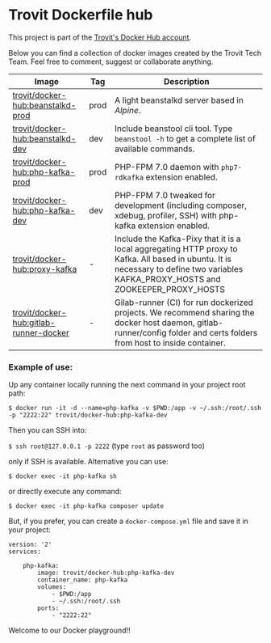 # Trovit Dockerfile hub
This project is part of the [Trovit's Docker Hub account](https://hub.docker.com/r/trovit/).

Below you can find a collection of docker images created by the Trovit Tech Team. Feel free
to comment, suggest or collaborate anything.

| Image              | Tag  | Description                                                                                         |
|--------------------|------|-----------------------------------------------------------------------------------------------------|
| [trovit/docker-hub:beanstalkd-prod](https://github.com/trovit/docker-hub/blob/master/beanstalkd/Dockerfile.prod)  | prod | A light beanstalkd server based in *Alpine*.                                                        |
| [trovit/docker-hub:beanstalkd-dev](https://github.com/trovit/docker-hub/blob/master/beanstalkd/Dockerfile.dev)  | dev  | Include beanstool cli tool. Type `beanstool -h` to get a complete list of available commands.       |
| [trovit/docker-hub:php-kafka-prod](https://github.com/trovit/docker-hub/blob/master/php-kafka/Dockerfile.prod)   | prod | PHP-FPM 7.0 daemon with `php7-rdkafka` extension enabled.                                              |
| [trovit/docker-hub:php-kafka-dev](https://github.com/trovit/docker-hub/blob/master/php-kafka/Dockerfile.dev)   | dev  | PHP-FPM 7.0 tweaked for development (including composer, xdebug, profiler, SSH) with php-kafka extension enabled. |
| [trovit/docker-hub:proxy-kafka](https://github.com/trovit/docker-hub/blob/master/proxy-kafka/Dockerfile)   | -   | Include the Kafka-Pixy that it is a local aggregating HTTP proxy to Kafka. All based in ubuntu. It is necessary to define two variables KAFKA_PROXY_HOSTS and ZOOKEEPER_PROXY_HOSTS |
| [trovit/docker-hub:gitlab-runner-docker](https://github.com/trovit/docker-hub/blob/master/gitlab-runner/docker/Dockerfile)   | -   | Gilab-runner (CI) for run dockerized projects. We recommend sharing the docker host daemon, gitlab-runner/config folder and certs folders from host to inside container. |

### Example of use:
Up any container locally running the next command in your project root path:

```$ docker run -it -d --name=php-kafka -v $PWD:/app -v ~/.ssh:/root/.ssh -p "2222:22" trovit/docker-hub:php-kafka-dev```

Then you can SSH into:

```$ ssh root@127.0.0.1 -p 2222``` (type `root` as password too)

only if SSH is available. Alternative you can use:
 
```$ docker exec -it php-kafka sh```

or directly execute any command:

```$ docker exec -it php-kafka composer update```

But, if you prefer, you can create a ```docker-compose.yml``` file and save it in your project:

```
version: '2'
services:

    php-kafka:
        image: trovit/docker-hub:php-kafka-dev
        container_name: php-kafka
        volumes:
            - $PWD:/app
            - ~/.ssh:/root/.ssh
        ports:
            - "2222:22"
```

Welcome to our Docker playground!!
